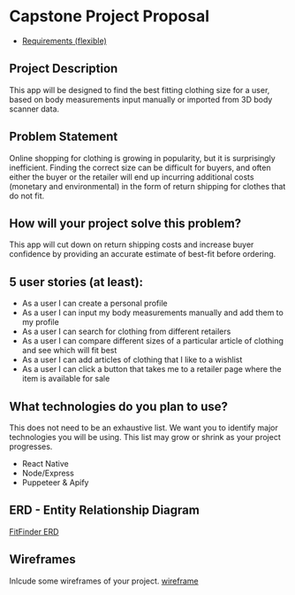 # Capstone Project Proposal

* [Requirements (flexible)](https://gist.github.com/matt-winzer/745abaadb509371dfee2a756c8da0c5e)

## Project Description
This app will be designed to find the best fitting clothing size for a user, based on body measurements input manually or imported from 3D body scanner data.


## Problem Statement
Online shopping for clothing is growing in popularity, but it is surprisingly inefficient. Finding the correct size can be difficult for buyers, and often either the buyer or the retailer will end up incurring additional costs (monetary and environmental) in the form of return shipping for clothes that do not fit.


## How will your project solve this problem?
This app will cut down on return shipping costs and increase buyer confidence by providing an accurate estimate of best-fit before ordering.


## 5 user stories (at least):

* As a user I can create a personal profile
* As a user I can input my body measurements manually and add them to my profile
* As a user I can search for clothing from different retailers
* As a user I can compare different sizes of a particular article of clothing and see which will fit best
* As a user I can add articles of clothing that I like to a wishlist
* As a user I can click a button that takes me to a retailer page where the item is available for sale

## What technologies do you plan to use?

This does not need to be an exhaustive list. We want you to identify major technologies you will be using. This list may grow or shrink as your project progresses.

* React Native
* Node/Express
* Puppeteer & Apify

## ERD - Entity Relationship Diagram

[FitFinder ERD](https://www.lucidchart.com/invitations/accept/d3eedc65-ab09-431a-8a8f-c04a58b03539)


## Wireframes

Inlcude some wireframes of your project.
[wireframe](./wireframe_Fitfinder.jpg)
